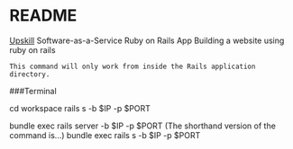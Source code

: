 # README

[Upskill](http://upskillcourses.com) Software-as-a-Service Ruby on Rails App
Building a website using ruby on rails



    This command will only work from inside the Rails application directory.

###Terminal

cd workspace
rails s -b $IP -p $PORT

bundle exec rails server -b $IP -p $PORT
(The shorthand version of the command is...)
bundle exec rails s -b $IP -p $PORT
